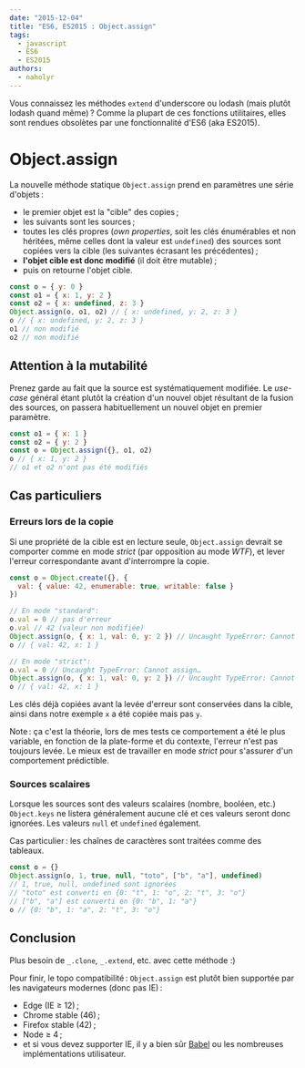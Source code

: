 ```yaml
---
date: "2015-12-04"
title: "ES6, ES2015 : Object.assign"
tags:
  - javascript
  - ES6
  - ES2015
authors:
  - naholyr
---
```


Vous connaissez les méthodes ``extend`` d'underscore ou lodash (mais plutôt
lodash quand même) ? Comme la plupart de ces fonctions utilitaires, elles sont
rendues obsolètes par une fonctionnalité d'ES6 (aka ES2015).

# Object.assign

La nouvelle méthode statique ``Object.assign`` prend en paramètres une série
d'objets :

* le premier objet est la "cible" des copies ;
* les suivants sont les sources ;
* toutes les clés propres (*own properties*, soit les clés énumérables et non
  héritées, même celles dont la valeur est ``undefined``) des sources sont
  copiées vers la cible (les suivantes écrasant les précédentes) ;
* **l'objet cible est donc modifié** (il doit être mutable) ;
* puis on retourne l'objet cible.

```js
const o = { y: 0 }
const o1 = { x: 1, y: 2 }
const o2 = { x: undefined, z: 3 }
Object.assign(o, o1, o2) // { x: undefined, y: 2, z: 3 }
o // { x: undefined, y: 2, z: 3 }
o1 // non modifié
o2 // non modifié
```

## Attention à la mutabilité

Prenez garde au fait que la source est systématiquement modifiée. Le *use-case*
général étant plutôt la création d'un nouvel objet résultant de la fusion des
sources, on passera habituellement un nouvel objet en premier paramètre.

```js
const o1 = { x: 1 }
const o2 = { y: 2 }
const o = Object.assign({}, o1, o2)
o // { x: 1, y: 2 }
// o1 et o2 n'ont pas été modifiés
```

## Cas particuliers

### Erreurs lors de la copie

Si une propriété de la cible est en lecture seule, ``Object.assign`` devrait se
comporter comme en mode *strict* (par opposition au mode *WTF*), et lever
l'erreur correspondante avant d'interrompre la copie.

```js
const o = Object.create({}, {
  val: { value: 42, enumerable: true, writable: false }
})

// En mode "standard":
o.val = 0 // pas d'erreur
o.val // 42 (valeur non modifiée)
Object.assign(o, { x: 1, val: 0, y: 2 }) // Uncaught TypeError: Cannot assign…
o // { val: 42, x: 1 }

// En mode "strict":
o.val = 0 // Uncaught TypeError: Cannot assign…
Object.assign(o, { x: 1, val: 0, y: 2 }) // Uncaught TypeError: Cannot assign…
o // { val: 42, x: 1 }
```

Les clés déjà copiées avant la levée d'erreur sont conservées dans la cible,
ainsi dans notre exemple ``x`` a été copiée mais pas ``y``.

Note : ça c'est la théorie, lors de mes tests ce comportement a été le plus
variable, en fonction de la plate-forme et du contexte, l'erreur n'est pas
toujours levée. Le mieux est de travailler en mode *strict* pour s'assurer d'un
comportement prédictible.

### Sources scalaires

Lorsque les sources sont des valeurs scalaires (nombre, booléen, etc.)
``Object.keys`` ne listera généralement aucune clé et ces valeurs seront donc
ignorées. Les valeurs ``null`` et ``undefined`` également.

Cas particulier : les chaînes de caractères sont traitées comme des tableaux.

```js
const o = {}
Object.assign(o, 1, true, null, "toto", ["b", "a"], undefined)
// 1, true, null, undefined sont ignorées
// "toto" est converti en {0: "t", 1: "o", 2: "t", 3: "o"}
// ["b", "a"] est converti en {0: "b", 1: "a"}
o // {0: "b", 1: "a", 2: "t", 3: "o"}
```

## Conclusion

Plus besoin de ``_.clone``, ``_.extend``, etc. avec cette méthode :)

Pour finir, le topo compatibilité : ``Object.assign`` est plutôt bien supportée
par les navigateurs modernes (donc pas IE) :

* Edge (IE ≥ 12) ;
* Chrome stable (46) ;
* Firefox stable (42) ;
* Node ≥ 4 ;
* et si vous devez supporter IE, il y a bien sûr [Babel](http://babeljs.io/)
  ou les nombreuses implémentations utilisateur.
